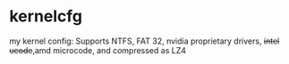 # kernelcfg
my kernel config:
Supports NTFS, FAT 32, nvidia proprietary drivers, ~~intel ucode~~,amd microcode, and compressed as LZ4
